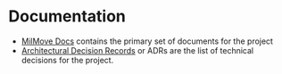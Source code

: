 # Documentation

- [MilMove Docs](https://transcom.github.io/mymove-docs) contains the primary set of documents for the project
- [Architectural Decision Records](https://transcom.github.io/mymove-docs/docs/adrs/) or ADRs are the list of technical decisions for the project.
